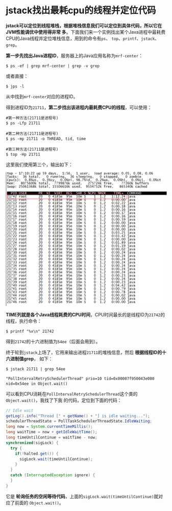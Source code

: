 jstack找出最耗cpu的线程并定位代码
================================================================================
**jstack可以定位到线程堆栈，根据堆栈信息我们可以定位到具体代码，所以它在JVM性能调优中使用得非常
多**。下面我们来一个实例找出某个Java进程中最耗费CPU的Java线程并定位堆栈信息，用到的命令有`ps`、
`top`、`printf`、`jstack`、`grep`。

**第一步先找出Java进程ID**，服务器上的Java应用名称为`mrf-center`：
```shell
$ ps -ef | grep mrf-center | grep -v grep
```
或者直接：
```shell
$ jps -l
```
从中找到`mrf-center`对应的进程ID。

得到进程ID为`21711`，**第二步找出该进程内最耗费CPU的线程**，可以使用：
```shell
#第一种方法(21711是进程号)
$ ps -Lfp 21711

#第二种方法(21711是进程号)
$ ps -mp 21711 -o THREAD, tid, time

#第三种方法(21711是进程号)
$ top -Hp 21711
```
这里我们使用第三个，输出如下：

![top命令](img/1.png)

**TIME列就是各个Java线程耗费的CPU时间**，CPU时间最长的是线程ID为`21742`的线程，执行命令：
```shell
$ printf "%x\n" 21742
```
得到`21742`的十六进制值为`54ee`（后面会用到）。

终于轮到`jstack`上场了，它用来输出进程`21711`的堆栈信息，然后 **根据线程ID的十六进制值grep**，
如下：
```shell
$ jstack 21711 | grep 54ee
```
```
"PollIntervalRetrySchedulerThread" prio=10 tid=0x00007f950043e000 nid=0x54ee in Object.wait()
```
可以看到CPU消耗在`PollIntervalRetrySchedulerThread`这个类的`Object.wait()`，我找了下我
的代码，定位到下面的代码：
```java
// Idle wait
getLog().info("Thread [" + getName() + "] is idle waiting...");
schedulerThreadState = PollTaskSchedulerThreadState.IdleWaiting;
long now = System.currentTimeMillis();
long waitTime = now + getIdleWaitTime();
long timeUntilContinue = waitTime - now;
synchronized(sigLock) {
  try {
    if(!halted.get()) {
      sigLock.wait(timeUntilContinue);
    }
  }
  catch (InterruptedException ignore) {
  }
}
```
它是 **轮询任务的空闲等待代码**，上面的`sigLock.wait(timeUntilContinue)`就对应了前面的
`Object.wait()`。
